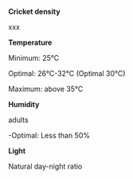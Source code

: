 **Cricket density**
 
xxx



**Temperature**

Minimum: 25°C

Optimal: 26°C-32°C (Optimal 30°C)

Maximum: above 35°C


**Humidity**

adults 

-Optimal: Less than 50%
 

**Light**

Natural day-night ratio
